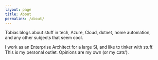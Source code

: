 ```yaml
---
layout: page
title: About
permalink: /about/
---
```


Tobias blogs about stuff in tech, Azure, Cloud, dotnet, home automation, and any other subjects that seem cool. 

I work as an Enterprise Architect for a large SI, and like to tinker with stuff. This is my personal outlet. Opinions are my own (or my cats’).